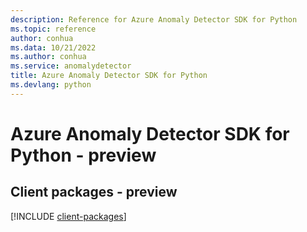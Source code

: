 ```yaml
---
description: Reference for Azure Anomaly Detector SDK for Python
ms.topic: reference
author: conhua
ms.data: 10/21/2022
ms.author: conhua
ms.service: anomalydetector
title: Azure Anomaly Detector SDK for Python
ms.devlang: python
---
```

# Azure Anomaly Detector SDK for Python - preview

## Client packages - preview
[!INCLUDE [client-packages](anomaly-detector-client-index.md)]
